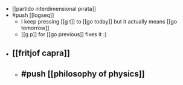 - [[partido interdimensional pirata]]
- #push [[logseq]]
	- I keep pressing [[g t]] to [[go today]] but it actually means [[go tomorrow]]
	- [[g p]] for [[go previous]] fixes it :)
- [[fritjof capra]]
	-
	- #push [[philosophy of physics]]
		-